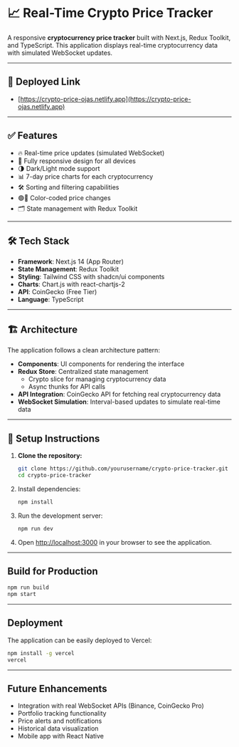 # 📈 Real-Time Crypto Price Tracker  

A responsive **cryptocurrency price tracker** built with Next.js, Redux Toolkit, and TypeScript. This application displays real-time cryptocurrency data with simulated WebSocket updates.

---

## 🔗 Deployed Link  
- [https://crypto-price-ojas.netlify.app](https://crypto-price-ojas.netlify.app)

---

## ✅ Features

- 🔥 Real-time price updates (simulated WebSocket)  
- 📱 Fully responsive design for all devices  
- 🌗 Dark/Light mode support  
- 📊 7-day price charts for each cryptocurrency  
- 🛠️ Sorting and filtering capabilities  
- 🟢🔴 Color-coded price changes  
- 🗂️ State management with Redux Toolkit  

---

## 🛠️ Tech Stack  

- **Framework**: Next.js 14 (App Router)  
- **State Management**: Redux Toolkit  
- **Styling**: Tailwind CSS with shadcn/ui components  
- **Charts**: Chart.js with react-chartjs-2  
- **API**: CoinGecko (Free Tier)  
- **Language**: TypeScript  

---

## 🏗️ Architecture  

The application follows a clean architecture pattern:  

- **Components**: UI components for rendering the interface  
- **Redux Store**: Centralized state management  
  - Crypto slice for managing cryptocurrency data  
  - Async thunks for API calls  
- **API Integration**: CoinGecko API for fetching real cryptocurrency data  
- **WebSocket Simulation**: Interval-based updates to simulate real-time data  

---

## 🚀 Setup Instructions  

1. **Clone the repository:**  

   ```bash
   git clone https://github.com/yourusername/crypto-price-tracker.git
   cd crypto-price-tracker
   ```

2. Install dependencies:
   ```bash
   npm install
   ```

3. Run the development server:
   ```bash
   npm run dev
   ```

4. Open [http://localhost:3000](http://localhost:3000) in your browser to see the application.

---

## Build for Production

```bash
npm run build
npm start
```

---

## Deployment

The application can be easily deployed to Vercel:

```bash
npm install -g vercel
vercel
```

---

## Future Enhancements

- Integration with real WebSocket APIs (Binance, CoinGecko Pro)
- Portfolio tracking functionality
- Price alerts and notifications
- Historical data visualization
- Mobile app with React Native

